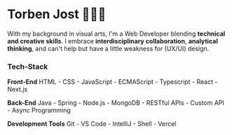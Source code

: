 # Torben Jost :raising_hand:👨‍💻

With my background in visual arts, I'm a Web Developer blending **technical and creative skills**. I embrace **interdisciplinary collaboration**, **analytical thinking**, and can't help but have a little weakness for (UX/UI) design. 

### Tech-Stack

**Front-End**
HTML - CSS - JavaScript - ECMAScript - Typescript - React - Next.js 

**Back-End**
Java - Spring - Node.js - MongoDB - RESTful APIs - Custom API - Async Programming

**Development Tools**
Git - VS Code - IntelliJ - Shell - Vercel

